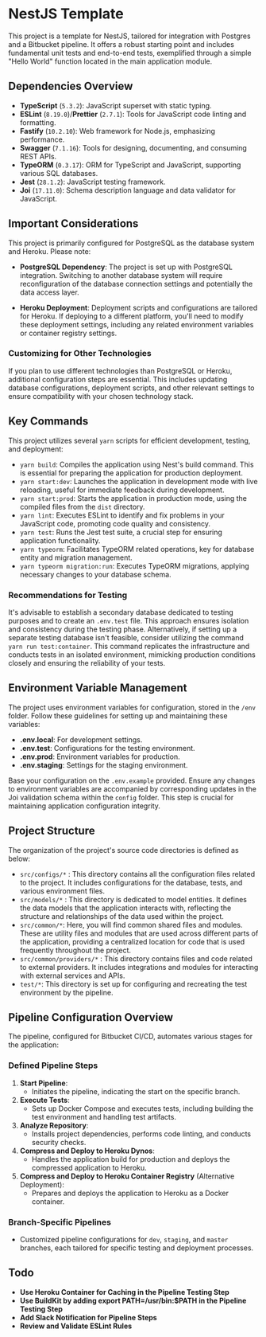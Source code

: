 # NestJS Template

This project is a template for NestJS, tailored for integration with Postgres and a Bitbucket pipeline. It offers a robust starting point and includes fundamental unit tests and end-to-end tests, exemplified through a simple "Hello World" function located in the main application module.

## Dependencies Overview

- **TypeScript** (`5.3.2`): JavaScript superset with static typing.
- **ESLint** (`8.19.0`)/**Prettier** (`2.7.1`): Tools for JavaScript code linting and formatting.
- **Fastify** (`10.2.10`): Web framework for Node.js, emphasizing performance.
- **Swagger** (`7.1.16`): Tools for designing, documenting, and consuming REST APIs.
- **TypeORM** (`0.3.17`): ORM for TypeScript and JavaScript, supporting various SQL databases.
- **Jest** (`28.1.2`): JavaScript testing framework.
- **Joi** (`17.11.0`): Schema description language and data validator for JavaScript.

## Important Considerations

This project is primarily configured for PostgreSQL as the database system and Heroku. Please note:

- **PostgreSQL Dependency**: The project is set up with PostgreSQL integration. Switching to another database system will require reconfiguration of the database connection settings and potentially the data access layer.

- **Heroku Deployment**: Deployment scripts and configurations are tailored for Heroku. If deploying to a different platform, you'll need to modify these deployment settings, including any related environment variables or container registry settings.

### Customizing for Other Technologies
If you plan to use different technologies than PostgreSQL or Heroku, additional configuration steps are essential. This includes updating database configurations, deployment scripts, and other relevant settings to ensure compatibility with your chosen technology stack.


## Key Commands

This project utilizes several `yarn` scripts for efficient development, testing, and deployment:

- `yarn build`: Compiles the application using Nest's build command. This is essential for preparing the application for production deployment.
- `yarn start:dev`: Launches the application in development mode with live reloading, useful for immediate feedback during development.
- `yarn start:prod`: Starts the application in production mode, using the compiled files from the `dist` directory.
- `yarn lint`: Executes ESLint to identify and fix problems in your JavaScript code, promoting code quality and consistency.
- `yarn test`: Runs the Jest test suite, a crucial step for ensuring application functionality.
- `yarn typeorm`: Facilitates TypeORM related operations, key for database entity and migration management.
- `yarn typeorm migration:run`: Executes TypeORM migrations, applying necessary changes to your database schema.

### Recommendations for Testing

It's advisable to establish a secondary database dedicated to testing purposes and to create an `.env.test` file. This approach ensures isolation and consistency during the testing phase. Alternatively, if setting up a separate testing database isn't feasible, consider utilizing the command `yarn run test:container`. This command replicates the infrastructure and conducts tests in an isolated environment, mimicking production conditions closely and ensuring the reliability of your tests.

## Environment Variable Management

The project uses environment variables for configuration, stored in the `/env` folder. Follow these guidelines for setting up and maintaining these variables:

- **.env.local**: For development settings.
- **.env.test**: Configurations for the testing environment.
- **.env.prod**: Environment variables for production.
- **.env.staging**: Settings for the staging environment.

Base your configuration on the `.env.example` provided. Ensure any changes to environment variables are accompanied by corresponding updates in the Joi validation schema within the `config` folder. This step is crucial for maintaining application configuration integrity.

## Project Structure

The organization of the project's source code directories is defined as below:

- `src/configs/*` : This directory contains all the configuration files related to the project. It includes configurations for the database, tests, and various environment files. 
- `src/models/*` : This directory is dedicated to model entities. It defines the data models that the application interacts with, reflecting the structure and relationships of the data used within the project.
- `src/common/*`: Here, you will find common shared files and modules. These are utility files and modules that are used across different parts of the application, providing a centralized location for code that is used frequently throughout the project.
- `src/common/providers/*` : This directory contains files and code related to external providers. It includes integrations and modules for interacting with external services and APIs.
- `test/*`: This directory is set up for configuring and recreating the test environment by the pipeline.


## Pipeline Configuration Overview

The pipeline, configured for Bitbucket CI/CD, automates various stages for the application:

### Defined Pipeline Steps

1. **Start Pipeline**: 
   - Initiates the pipeline, indicating the start on the specific branch.
2. **Execute Tests**: 
   - Sets up Docker Compose and executes tests, including building the test environment and handling test artifacts.
3. **Analyze Repository**: 
   - Installs project dependencies, performs code linting, and conducts security checks.
4. **Compress and Deploy to Heroku Dynos**: 
   - Handles the application build for production and deploys the compressed application to Heroku.
5. **Compress and Deploy to Heroku Container Registry** (Alternative Deployment):
   - Prepares and deploys the application to Heroku as a Docker container.

### Branch-Specific Pipelines
- Customized pipeline configurations for `dev`, `staging`, and `master` branches, each tailored for specific testing and deployment processes.


## Todo
- **Use Heroku Container for Caching in the Pipeline Testing Step**
- **Use BuildKit by adding export PATH=/usr/bin:$PATH in the Pipeline Testing Step**
- **Add Slack Notification for Pipeline Steps**
- **Review and Validate ESLint Rules**



